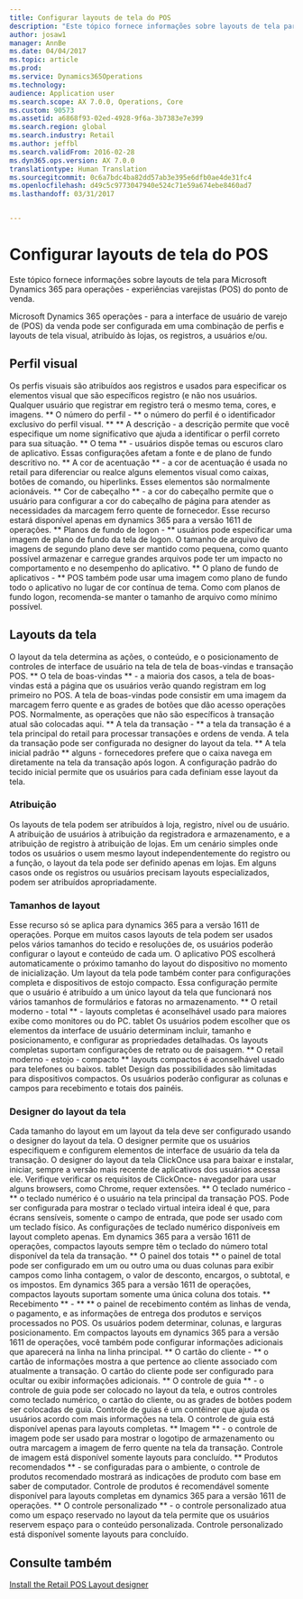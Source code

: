 ```yaml
---
title: Configurar layouts de tela do POS
description: "Este tópico fornece informações sobre layouts de tela para Microsoft Dynamics 365 para operações - experiências varejistas (POS) do ponto de venda."
author: josaw1
manager: AnnBe
ms.date: 04/04/2017
ms.topic: article
ms.prod: 
ms.service: Dynamics365Operations
ms.technology: 
audience: Application user
ms.search.scope: AX 7.0.0, Operations, Core
ms.custom: 90573
ms.assetid: a6868f93-02ed-4928-9f6a-3b7383e7e399
ms.search.region: global
ms.search.industry: Retail
ms.author: jeffbl
ms.search.validFrom: 2016-02-28
ms.dyn365.ops.version: AX 7.0.0
translationtype: Human Translation
ms.sourcegitcommit: 0c6a7bdc4ba82dd57ab3e395e6dfb0ae4de31fc4
ms.openlocfilehash: d49c5c9773047940e524c71e59a674ebe8460ad7
ms.lasthandoff: 03/31/2017


---
```


# <a name="configure-screen-layouts-for-pos"></a>Configurar layouts de tela do POS

Este tópico fornece informações sobre layouts de tela para Microsoft Dynamics 365 para operações - experiências varejistas (POS) do ponto de venda.

Microsoft Dynamics 365 operações - para a interface de usuário de varejo de (POS) da venda pode ser configurada em uma combinação de perfis e layouts de tela visual, atribuído às lojas, os registros, a usuários e/ou.

## <a name="visual-profile"></a>Perfil visual
Os perfis visuais são atribuídos aos registros e usados para especificar os elementos visual que são específicos registro (e não nos usuários. Qualquer usuário que registrar em registro terá o mesmo tema, cores, e imagens. ** O número do perfil - ** o número do perfil é o identificador exclusivo do perfil visual. ** ** A descrição - a descrição permite que você especifique um nome significativo que ajuda a identificar o perfil correto para sua situação. ** O tema ** - usuários dispõe temas ou escuros claro de aplicativo. Essas configurações afetam a fonte e de plano de fundo descritivo no. ** A cor de acentuação ** - a cor de acentuação é usada no retail para diferenciar ou realce alguns elementos visual como caixas, botões de comando, ou hiperlinks. Esses elementos são normalmente acionáveis. ** Cor de cabeçalho ** - a cor do cabeçalho permite que o usuário para configurar a cor do cabeçalho de página para atender as necessidades da marcagem ferro quente de fornecedor. Esse recurso estará disponível apenas em dynamics 365 para a versão 1611 de operações. ** Planos de fundo de logon - ** usuários pode especificar uma imagem de plano de fundo da tela de logon. O tamanho de arquivo de imagens de segundo plano deve ser mantido como pequena, como quanto possível armazenar e carregue grandes arquivos pode ter um impacto no comportamento e no desempenho do aplicativo. ** O plano de fundo de aplicativos - ** POS também pode usar uma imagem como plano de fundo todo o aplicativo no lugar de cor contínua de tema. Como com planos de fundo logon, recomenda-se manter o tamanho de arquivo como mínimo possível.

## <a name="screen-layouts"></a>Layouts da tela
O layout da tela determina as ações, o conteúdo, e o posicionamento de controles de interface de usuário na tela de tela de boas-vindas e transação POS. ** O tela de boas-vindas ** - a maioria dos casos, a tela de boas-vindas está a página que os usuários verão quando registram em log primeiro no POS. A tela de boas-vindas pode consistir em uma imagem da marcagem ferro quente e as grades de botões que dão acesso operações POS. Normalmente, as operações que não são específicos à transação atual são colocadas aqui. ** A tela da transação - ** a tela da transação é a tela principal do retail para processar transações e ordens de venda. A tela da transação pode ser configurada no designer do layout da tela. ** A tela inicial padrão ** alguns - fornecedores prefere que o caixa navega em diretamente na tela da transação após logon. A configuração padrão do tecido inicial permite que os usuários para cada definiam esse layout da tela.

### <a name="assignment"></a>Atribuição

Os layouts de tela podem ser atribuídos à loja, registro, nível ou de usuário. A atribuição de usuários à atribuição da registradora e armazenamento, e a atribuição de registro à atribuição de lojas. Em um cenário simples onde todos os usuários o usem mesmo layout independentemente do registro ou a função, o layout da tela pode ser definido apenas em lojas. Em alguns casos onde os registros ou usuários precisam layouts especializados, podem ser atribuídos apropriadamente.

### <a name="layout-sizes"></a>Tamanhos de layout

Esse recurso só se aplica para dynamics 365 para a versão 1611 de operações. Porque em muitos casos layouts de tela podem ser usados pelos vários tamanhos do tecido e resoluções de, os usuários poderão configurar o layout e conteúdo de cada um. O aplicativo POS escolherá automaticamente o próximo tamanho do layout do dispositivo no momento de inicialização. Um layout da tela pode também conter para configurações completa e dispositivos de estojo compacto. Essa configuração permite que o usuário é atribuído a um único layout da tela que funcionará nos vários tamanhos de formulários e fatoras no armazenamento. ** O retail moderno - total ** - layouts completas é aconselhável usado para maiores exibe como monitores ou do PC. tablet Os usuários podem escolher que os elementos da interface de usuário determinam incluir, tamanho e posicionamento, e configurar as propriedades detalhadas. Os layouts completas suportam configurações de retrato ou de paisagem. ** O retail moderno - estojo - compacto ** layouts compactos é aconselhável usado para telefones ou baixos. tablet Design das possibilidades são limitadas para dispositivos compactos. Os usuários poderão configurar as colunas e campos para recebimento e totais dos painéis.

### <a name="screen-layout-designer"></a>Designer do layout da tela

Cada tamanho do layout em um layout da tela deve ser configurado usando o designer do layout da tela. O designer permite que os usuários especifiquem e configurem elementos de interface de usuário da tela da transação. O designer do layout da tela ClickOnce usa para baixar e instalar, iniciar, sempre a versão mais recente de aplicativos dos usuários acessa ele. Verifique verificar os requisitos de ClickOnce- navegador para usar alguns browsers, como Chrome, requer extensões. ** O teclado numérico - ** o teclado numérico é o usuário na tela principal da transação POS. Pode ser configurada para mostrar o teclado virtual inteira ideal é que, para écrans sensíveis, somente o campo de entrada, que pode ser usado com um teclado físico. As configurações de teclado numérico disponíveis em layout completo apenas. Em dynamics 365 para a versão 1611 de operações, compactos layouts sempre têm o teclado do número total disponível da tela da transação. ** O painel dos totais ** o painel de total pode ser configurado em um ou outro uma ou duas colunas para exibir campos como linha contagem, o valor de desconto, encargos, o subtotal, e os impostos. Em dynamics 365 para a versão 1611 de operações, compactos layouts suportam somente uma única coluna dos totais. ** Recebimento ** - ** ** o painel de recebimento contém as linhas de venda, o pagamento, e as informações de entrega dos produtos e serviços processados no POS. Os usuários podem determinar, colunas, e larguras posicionamento. Em compactos layouts em dynamics 365 para a versão 1611 de operações, você também pode configurar informações adicionais que aparecerá na linha na linha principal. ** O cartão do cliente - ** o cartão de informações mostra a que pertence ao cliente associado com atualmente a transação. O cartão do cliente pode ser configurado para ocultar ou exibir informações adicionais. ** O controle de guia ** - o controle de guia pode ser colocado no layout da tela, e outros controles como teclado numérico, o cartão do cliente, ou as grades de botões podem ser colocadas de guia. Controle de guias é um contêiner que ajuda os usuários acordo com mais informações na tela. O controle de guia está disponível apenas para layouts completas. ** Imagem ** - o controle de imagem pode ser usado para mostrar o logotipo de armazenamento ou outra marcagem a imagem de ferro quente na tela da transação. Controle de imagem está disponível somente layouts para concluído. ** Produtos recomendados ** - se configuradas para o ambiente, o controle de produtos recomendado mostrará as indicações de produto com base em saber de computador. Controle de produtos é recomendável somente disponível para layouts completas em dynamics 365 para a versão 1611 de operações. ** O controle personalizado ** - o controle personalizado atua como um espaço reservado no layout da tela permite que os usuários reservem espaço para o conteúdo personalizada. Controle personalizado está disponível somente layouts para concluído.

<a name="see-also"></a>Consulte também
--------

[Install the Retail POS Layout designer](install-pos-layout-designer.md)


